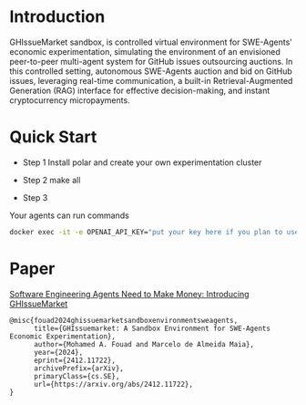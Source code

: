 # Introduction 

GHIssueMarket sandbox, is controlled virtual environment for SWE-Agents' economic experimentation, simulating the environment of an envisioned peer-to-peer multi-agent system for GitHub issues outsourcing auctions. In this controlled setting, autonomous SWE-Agents auction and bid on GitHub issues, leveraging real-time communication, a built-in Retrieval-Augmented Generation (RAG) interface for effective decision-making, and instant cryptocurrency micropayments.

# Quick Start
- Step 1
Install polar and create your own experimentation cluster 

- Step 2
make all 

- Step 3

Your agents can run commands 

```sh
docker exec -it -e OPENAI_API_KEY="put your key here if you plan to use openai" polar-n1-agent1 ghissuemarket query "any open auctions already? if yes give all details"
```


# Paper
[Software Engineering Agents Need to Make Money: Introducing GHIssueMarket](https://github.com/lascam-UFU/ghissuemarketsandbox)

```
@misc{fouad2024ghissuemarketsandboxenvironmentsweagents,
      title={GHIssuemarket: A Sandbox Environment for SWE-Agents Economic Experimentation}, 
      author={Mohamed A. Fouad and Marcelo de Almeida Maia},
      year={2024},
      eprint={2412.11722},
      archivePrefix={arXiv},
      primaryClass={cs.SE},
      url={https://arxiv.org/abs/2412.11722}, 
}
```

